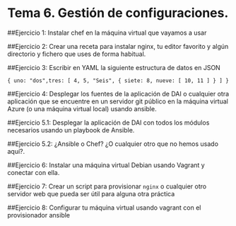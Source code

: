 # Tema 6. Gestión de configuraciones.

##Ejercicio 1: Instalar chef en la máquina virtual que vayamos a usar

##Ejercicio 2: Crear una receta para instalar nginx, tu editor favorito y algún directorio y fichero que uses de forma habitual.

##Ejercicio 3: Escribir en YAML la siguiente estructura de datos en JSON

	{ uno: "dos",tres: [ 4, 5, "Seis", { siete: 8, nueve: [ 10, 11 ] } ] } 


##Ejercicio 4: Desplegar los fuentes de la aplicación de DAI o cualquier otra aplicación que se encuentre en un servidor git público en la máquina virtual Azure (o una máquina virtual local) usando ansible.

##Ejercicio 5.1: Desplegar la aplicación de DAI con todos los módulos necesarios usando un playbook de Ansible.

##Ejercicio 5.2: ¿Ansible o Chef? ¿O cualquier otro que no hemos usado aquí?.

##Ejercicio 6: Instalar una máquina virtual Debian usando Vagrant y conectar con ella.

##Ejercicio 7: Crear un script para provisionar `nginx` o cualquier otro servidor web que pueda ser útil para alguna otra práctica

##Ejercicio 8: Configurar tu máquina virtual usando vagrant con el provisionador ansible

